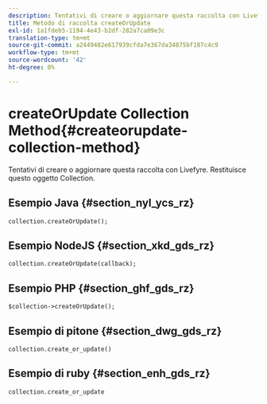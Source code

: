 ```yaml
---
description: Tentativi di creare o aggiornare questa raccolta con Livefyre. Restituisce questo oggetto Collection.
title: Metodo di raccolta createOrUpdate
exl-id: 1a1fdeb5-1194-4e43-b2df-282a7ca09e3c
translation-type: tm+mt
source-git-commit: a2449482e617939cfda7e367da34875bf187c4c9
workflow-type: tm+mt
source-wordcount: '42'
ht-degree: 0%

---
```


# createOrUpdate Collection Method{#createorupdate-collection-method}

Tentativi di creare o aggiornare questa raccolta con Livefyre. Restituisce questo oggetto Collection.

## Esempio Java {#section_nyl_ycs_rz}

```
collection.createOrUpdate(); 
```

## Esempio NodeJS {#section_xkd_gds_rz}

```
collection.createOrUpdate(callback); 
```

## Esempio PHP {#section_ghf_gds_rz}

```
$collection->createOrUpdate();
```

## Esempio di pitone {#section_dwg_gds_rz}

```
collection.create_or_update() 
```

## Esempio di ruby {#section_enh_gds_rz}

```
collection.create_or_update 
```
